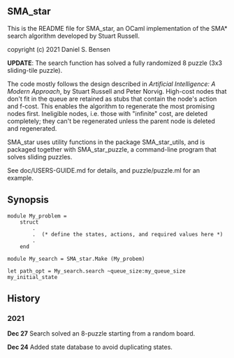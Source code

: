 
## SMA_star ##

This is the README file for SMA_star, an OCaml implementation of the SMA* search algorithm developed by Stuart Russell.

copyright (c) 2021 Daniel S. Bensen

**UPDATE**: The search function has solved a fully randomized 8 puzzle (3x3 sliding-tile puzzle). 

The code mostly follows the design described in *Artificial Intelligence: A Modern Approach*, by Stuart Russell and Peter Norvig. High-cost nodes that don't fit in the queue are retained as stubs that contain the node's action and f-cost. This enables the algorithm to regenerate the most promising nodes first. Ineligible nodes, i.e. those with "infinite" cost, are deleted completely; they can't be regenerated unless the parent node is deleted and regenerated.

SMA_star uses utility functions in the package SMA_star_utils, and is packaged together with SMA_star_puzzle, a command-line program that solves sliding puzzles.

See doc/USERS-GUIDE.md for details, and puzzle/puzzle.ml for an example.


## Synopsis ##

	module My_problem =
    	struct
			.
			.  (* define the states, actions, and required values here *)
			.
		end

	module My_search = SMA_star.Make (My_probem)
    
    let path_opt = My_search.search ~queue_size:my_queue_size my_initial_state

## History ##

### 2021 ###

**Dec 27** Search solved an 8-puzzle starting from a random board.

**Dec 24** Added state database to avoid duplicating states. 
